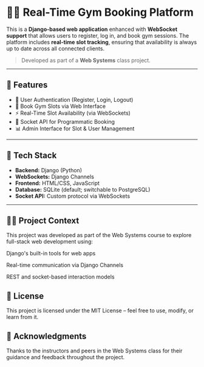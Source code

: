 # 🏋️‍♂️ Real-Time Gym Booking Platform

This is a **Django-based web application** enhanced with **WebSocket support** that allows users to register, log in, and book gym sessions. The platform includes **real-time slot tracking**, ensuring that availability is always up to date across all connected clients.

> Developed as part of a **Web Systems** class project.

---

## 📌 Features

- 🔐 User Authentication (Register, Login, Logout)
- 📅 Book Gym Slots via Web Interface
- ⚡ Real-Time Slot Availability (via WebSockets)
- 🔌 Socket API for Programmatic Booking
- 📊 Admin Interface for Slot & User Management

---

## 🧱 Tech Stack

- **Backend:** Django (Python)
- **WebSockets:** Django Channels
- **Frontend:** HTML/CSS, JavaScript
- **Database:** SQLite (default; switchable to PostgreSQL)
- **Socket API:** Custom protocol via WebSockets

---

## 👨‍🏫 Project Context

This project was developed as part of the Web Systems course to explore full-stack web development using:

Django's built-in tools for web apps

Real-time communication via Django Channels

REST and socket-based interaction models

## 📃 License

This project is licensed under the MIT License – feel free to use, modify, or learn from it.

## 🙌 Acknowledgments

Thanks to the instructors and peers in the Web Systems class for their guidance and feedback throughout the project.

